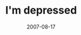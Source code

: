 ---
layout: base.njk
title : 'I&#39;m depressed' 
view_title : 'I&#39;m depressed' 
year : '2007' 
date : '2007-08-17' 
img_file : '/drawing/imdepressed.png' 
html_file : 'imdepressed' 
next_html : 'ineedanothercupofcoffee.html' 
year_order : '103' 
permalink : "title/{{html_file}}.html"
---
